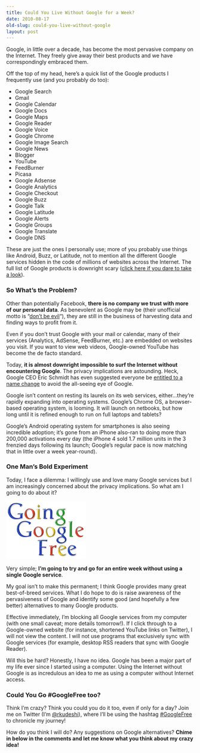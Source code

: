 ```yaml
---
title: Could You Live Without Google for a Week?
date: 2010-08-17
old-slug: could-you-live-without-google
layout: post
---
```


Google, in little over a decade, has become the most pervasive company on the Internet. They freely give away their best products and we have correspondingly embraced them.

Off the top of my head, here’s a quick list of the Google products I frequently use (and you probably do too):

* Google Search
* Gmail
* Google Calendar
* Google Docs
* Google Maps
* Google Reader
* Google Voice
* Google Chrome
* Google Image Search
* Google News
* Blogger
* YouTube
* FeedBurner
* Picasa
* Google Adsense
* Google Analytics
* Google Checkout
* Google Buzz
* Google Talk
* Google Latitude
* Google Alerts
* Google Groups
* Google Translate
* Google DNS

These are just the ones I personally use; more of you probably use things like Android, Buzz, or Latitude, not to mention all the different Google services hidden in the code of millions of websites across the Internet. The full list of Google products is downright scary ([click here if you dare to take a look](http://www.google.com/intl/en/options/index.html)).

### So What’s the Problem?

Other than potentially Facebook, **there is no company we trust with more of our personal data**. As benevolent as Google may be (their unofficial motto is “[don’t be evil](https://secure.wikimedia.org/wikipedia/en/wiki/Don't_be_evil)“), they are still in the business of harvesting data and finding ways to profit from it.

Even if you don’t trust Google with your mail or calendar, many of their services (Analytics, AdSense, FeedBurner, etc.) are embedded on websites you visit. If you want to view web videos, Google-owned YouTube has become the de facto standard.

Today, **it is almost downright impossible to surf the Internet without encountering Google**. The privacy implications are astounding.  Heck, Google CEO Eric Schmidt has even suggested everyone be [entitled to a name change](http://online.wsj.com/article/SB10001424052748704901104575423294099527212.html) to avoid the all-seeing eye of Google.

Google isn’t content on resting its laurels on its web services, either…they’re rapidly expanding into operating systems. Google’s Chrome OS, a browser-based operating system, is looming.  It will launch on netbooks, but how long until it is refined enough to run on full laptops and tablets?

Google’s Android operating system for smartphones is also seeing incredible adoption; it’s gone from an iPhone also-ran to doing more than 200,000 activations every day (the iPhone 4 sold 1.7 million units in the 3 frenzied days following its launch; Google’s regular pace is now matching that in little over a week year-round).

### One Man’s Bold Experiment

Today, I face a dilemma: I willingly use and love many Google services but I am increasingly concerned about the privacy implications. So what am I going to do about it?

<a href="/silo/2010/going-google-free.png"><img class="alignright" title="going-google-free" src="/silo/2010/going-google-free.png" alt="" width="213" height="155" /></a>

Very simple; **I’m going to try and go for an entire week without using a single Google service**.

My goal isn’t to make this permanent; I think Google provides many great best-of-breed services. What I do hope to do is raise awareness of the pervasiveness of Google and identify some good (and hopefully a few better) alternatives to many Google products.

Effective immediately, I’m blocking all Google services from my computer (with one small caveat; more details tomorrow!). If I click through to a Google-owned website (for instance, shortened YouTube links on Twitter), I will not view the content. I will not use programs that exclusively sync with Google services (for example, desktop RSS readers that sync with Google Reader).

Will this be hard? Honestly, I have no idea. Google has been a major part of my life ever since I started using a computer. Using the Internet without Google is as incredulous an idea to me as using a computer without Internet access.

### Could You Go #GoogleFree too?

Think I’m crazy? Think you could you do it too, even if only for a day? Join me on Twitter (I’m [@rkudeshi](http://twitter.com/rkudeshi)), where I’ll be using the hashtag [#GoogleFree](https://search.twitter.com/search?q=%23googlefree) to chronicle my journey!

How do you think I will do? Any suggestions on Google alternatives? **Chime in below in the comments and let me know what you think about my crazy idea!**